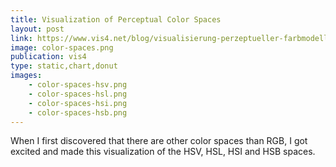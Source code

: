 ```yaml
---
title: Visualization of Perceptual Color Spaces
layout: post
link: https://www.vis4.net/blog/visualisierung-perzeptueller-farbmodelle/
image: color-spaces.png
publication: vis4
type: static,chart,donut
images:
    - color-spaces-hsv.png
    - color-spaces-hsl.png
    - color-spaces-hsi.png
    - color-spaces-hsb.png
---
```


When I first discovered that there are other color spaces than RGB, I got excited and made this visualization of the HSV, HSL, HSI and HSB spaces.
